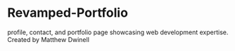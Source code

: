 # Revamped-Portfolio
profile, contact, and portfolio page showcasing web development expertise.
Created by Matthew Dwinell
